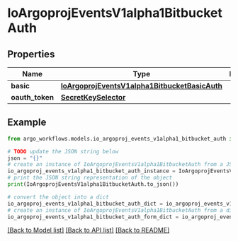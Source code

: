 # IoArgoprojEventsV1alpha1BitbucketAuth


## Properties

Name | Type | Description | Notes
------------ | ------------- | ------------- | -------------
**basic** | [**IoArgoprojEventsV1alpha1BitbucketBasicAuth**](IoArgoprojEventsV1alpha1BitbucketBasicAuth.md) |  | [optional] 
**oauth_token** | [**SecretKeySelector**](SecretKeySelector.md) |  | [optional] 

## Example

```python
from argo_workflows.models.io_argoproj_events_v1alpha1_bitbucket_auth import IoArgoprojEventsV1alpha1BitbucketAuth

# TODO update the JSON string below
json = "{}"
# create an instance of IoArgoprojEventsV1alpha1BitbucketAuth from a JSON string
io_argoproj_events_v1alpha1_bitbucket_auth_instance = IoArgoprojEventsV1alpha1BitbucketAuth.from_json(json)
# print the JSON string representation of the object
print(IoArgoprojEventsV1alpha1BitbucketAuth.to_json())

# convert the object into a dict
io_argoproj_events_v1alpha1_bitbucket_auth_dict = io_argoproj_events_v1alpha1_bitbucket_auth_instance.to_dict()
# create an instance of IoArgoprojEventsV1alpha1BitbucketAuth from a dict
io_argoproj_events_v1alpha1_bitbucket_auth_form_dict = io_argoproj_events_v1alpha1_bitbucket_auth.from_dict(io_argoproj_events_v1alpha1_bitbucket_auth_dict)
```
[[Back to Model list]](../README.md#documentation-for-models) [[Back to API list]](../README.md#documentation-for-api-endpoints) [[Back to README]](../README.md)


